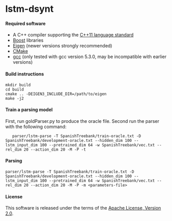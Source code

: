 # lstm-dsynt

#### Required software

 * A C++ compiler supporting the [C++11 language standard](https://en.wikipedia.org/wiki/C%2B%2B11)
 * [Boost](http://www.boost.org/) libraries
 * [Eigen](http://eigen.tuxfamily.org) (newer versions strongly recommended)
 * [CMake](http://www.cmake.org/)
 * [gcc](https://gcc.gnu.org/gcc-5/) (only tested with gcc version 5.3.0, may be incompatible with earlier versions)

#### Build instructions

    mkdir build
    cd build
    cmake .. -DEIGEN3_INCLUDE_DIR=/path/to/eigen
    make -j2

#### Train a parsing model


First, run goldParser.py to produce the oracle file. Second run the parser with the following command:

       parser/lstm-parse -T SpanishTreebank/train-oracle.txt -D SpanishTreebank/development-oracle.txt --hidden_dim 100 --lstm_input_dim 100 --pretrained_dim 64 -w SpanishTreebank/vec.txt --rel_dim 20 --action_dim 20 -M -P -t


#### Parsing

    parser/lstm-parse -T SpanishTreebank/train-oracle.txt -D SpanishTreebank/development-oracle.txt --hidden_dim 100 --lstm_input_dim 100 --pretrained_dim 64 -w SpanishTreebank/vec.txt --rel_dim 20 --action_dim 20 -M -P -m <parameters-file>


#### License

This software is released under the terms of the [Apache License, Version 2.0](http://www.apache.org/licenses/LICENSE-2.0).
